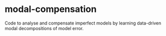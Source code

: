 # modal-compensation
Code to analyse and compensate imperfect models by learning data-driven modal decompositions of model error.
